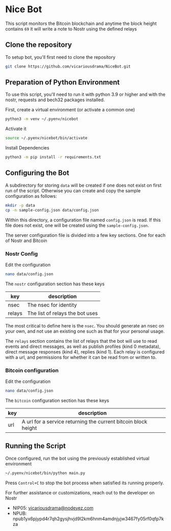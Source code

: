 # Nice Bot

This script monitors the Bitcoin blockchain and anytime the block height contains `69` it will write a note to Nostr using the defined relays

## Clone the repository

To setup bot, you'll first need to clone the repository

```sh
git clone https://github.com/vicariousdrama/NiceBot.git
```

## Preparation of Python Environment

To use this script, you'll need to run it with python 3.9 or higher and with the nostr, requests and bech32 packages installed.

First, create a virtual environment (or activate a common one)

```sh
python3 -m venv ~/.pyenv/nicebot
```

Activate it

```sh
source ~/.pyenv/nicebot/bin/activate
```

Install Dependencies

```sh
python3 -m pip install -r requirements.txt
```

## Configuring the Bot

A subdirectory for storing `data` will be created if one does not exist on first run of the script.  Otherwise you can create and copy the sample configuration as follows:

```sh
mkdir -p data
cp -n sample-config.json data/config.json
```

Within this directory, a configuration file named `config.json` is read.  If this file does not exist, one will be created using the `sample-config.json`.

The server configuration file is divided into a few key sections. One for each of Nostr and Bitcoin

### Nostr Config

Edit the configuration

```sh
nano data/config.json
```

The `nostr` configuration section has these keys

| key | description |
| --- | --- |
| nsec | The nsec for identity |
| relays | The list of relays the bot uses |

The most critical to define here is the `nsec`.  You should generate an nsec on your own, and not use an existing one such as that for your personal usage.

The `relays` section contains the list of relays that the bot will use to read events and direct messages, as well as publish profiles (kind 0 metadata), direct message responses (kind 4), replies (kind 1).  Each relay is configured with a url, and permissions for whether it can be read from or written to.

### Bitcoin configuration

Edit the configuration

```sh
nano data/config.json
```

The `bitcoin` configuration section has these keys

| key | description |
| --- | --- |
| url | A url for a service returning the current bitcoin block height |

## Running the Script

Once configured, run the bot using the previously established virtual environment

```sh
~/.pyenv/nicebot/bin/python main.py
```

Press `Control+C` to stop the bot process when satisfied its running properly.

For further assistance or customizations, reach out to the developer on Nostr
- NIP05: vicariousdrama@nodeyez.com
- NPUB: npub1yx6pjypd4r7qh2gysjhvjd9l2km6hnm4amdnjyjw3467fy05rf0qfp7kza
